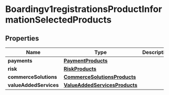 
# Boardingv1registrationsProductInformationSelectedProducts

## Properties
Name | Type | Description | Notes
------------ | ------------- | ------------- | -------------
**payments** | [**PaymentProducts**](PaymentProducts.md) |  |  [optional]
**risk** | [**RiskProducts**](RiskProducts.md) |  |  [optional]
**commerceSolutions** | [**CommerceSolutionsProducts**](CommerceSolutionsProducts.md) |  |  [optional]
**valueAddedServices** | [**ValueAddedServicesProducts**](ValueAddedServicesProducts.md) |  |  [optional]



